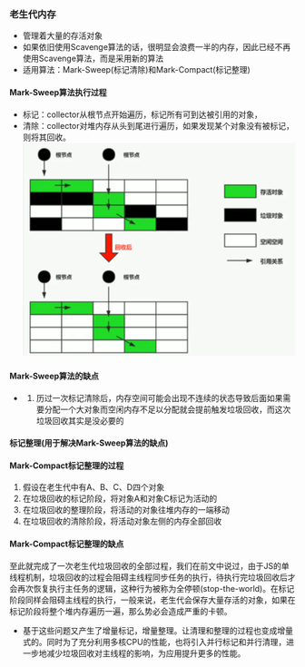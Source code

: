 ### 老生代内存
* 管理着大量的存活对象
* 如果依旧使用Scavenge算法的话，很明显会浪费一半的内存，因此已经不再使用Scavenge算法，而是采用新的算法
* 适用算法：Mark-Sweep(标记清除)和Mark-Compact(标记整理)
#### Mark-Sweep算法执行过程
* 标记：collector从根节点开始遍历，标记所有可到达被引用的对象，
* 清除：collector对堆内存从头到尾进行遍历，如果发现某个对象没有被标记，则将其回收。
![An image](./scavenge.png)
#### Mark-Sweep算法的缺点
* 1. 历过一次标记清除后，内存空间可能会出现不连续的状态导致后面如果需要分配一个大对象而空闲内存不足以分配就会提前触发垃圾回收，而这次垃圾回收其实是没必要的
#### 标记整理(用于解决Mark-Sweep算法的缺点)
#### Mark-Compact标记整理的过程
1. 假设在老生代中有A、B、C、D四个对象
2. 在垃圾回收的标记阶段，将对象A和对象C标记为活动的
3. 在垃圾回收的整理阶段，将活动的对象往堆内存的一端移动
4. 在垃圾回收的清除阶段，将活动对象左侧的内存全部回收
#### Mark-Compact标记整理的缺点
至此就完成了一次老生代垃圾回收的全部过程，我们在前文中说过，由于JS的单线程机制，垃圾回收的过程会阻碍主线程同步任务的执行，待执行完垃圾回收后才会再次恢复执行主任务的逻辑，这种行为被称为全停顿(stop-the-world)。在标记阶段同样会阻碍主线程的执行，一般来说，老生代会保存大量存活的对象，如果在标记阶段将整个堆内存遍历一遍，那么势必会造成严重的卡顿。
* 基于这些问题又产生了增量标记，增量整理。让清理和整理的过程也变成增量式的。同时为了充分利用多核CPU的性能，也将引入并行标记和并行清理，进一步地减少垃圾回收对主线程的影响，为应用提升更多的性能。
